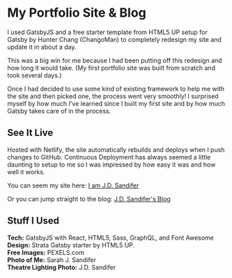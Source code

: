 # My Portfolio Site & Blog
I used GatsbyJS and a free starter template from HTML5 UP setup for Gatsby by Hunter Chang (ChangoMan) to completely redesign my site and update it in about a day.

This was a big win for me because I had been putting off this redesign and how long it would take. (My first portfolio site was built from scratch and took several days.)

Once I had decided to use some kind of existing framework to help me with the site and then picked one, the process went very smoothly! I surprised myself by how much I've learned since I built my first site and by how much Gatsby takes care of in the process.

## See It Live

Hosted with Netlify, the site automatically rebuilds and deploys when I push changes to GitHub. 
Continuous Deployment has always seemed a little daunting to setup to me so I was impressed by 
how easy it was and how well it works.

You can seem my site here: [I am J.D. Sandifer](https://www.jdsandifer.com/)

Or you can jump straight to the blog: [J.D. Sandifer's Blog](https://www.jdsandifer.com/blog/)

## Stuff I Used

**Tech:** GatsbyJS with React, HTML5, Sass, GraphQL, and Font Awesome  
**Design:** Strata Gatsby starter by HTML5 UP.  
**Free Images:** PEXELS.com  
**Photo of Me:** Sarah J. Sandifer  
**Theatre Lighting Photo:** J.D. Sandifer
